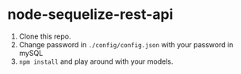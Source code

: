 # node-sequelize-rest-api

1. Clone this repo.
2. Change password in `./config/config.json` with your password in mySQL
3. `npm install` and play around with your models.